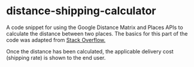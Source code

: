 # distance-shipping-calculator

A code snippet for using the Google Distance Matrix and Places APIs to calculate the distance between two places. The basics for this part of the code was adapted from [Stack Overflow.](https://stackoverflow.com/a/20449900)

Once the distance has been calculated, the applicable delivery cost (shipping rate) is shown to the end user.
